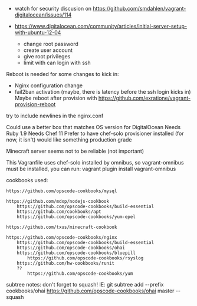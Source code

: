 
- watch for security discusion on https://github.com/smdahlen/vagrant-digitalocean/issues/114

- https://www.digitalocean.com/community/articles/initial-server-setup-with-ubuntu-12-04
  - change root password
  - create user account
  - give root privileges
  - limit with can login with ssh


Reboot is needed for some changes to kick in:
  - Nginx configuration change
  - fail2ban activation  (maybe, there is latency before the ssh login kicks in)
Maybe reboot after provision with https://github.com/exratione/vagrant-provision-reboot


try to include newlines in the nginx.conf


Could use a better box
  that matches OS version for DigitalOcean
  Needs Ruby 1.9
  Needs Chef 11
  Prefer to have chef-solo provisioner installed (for now, it isn't)
  would like something production grade


Minecraft server seems not to be reliable (not important)


This Vagranfile uses chef-solo installed by omnibus, so vagrant-omnibus must be installed, you can run: 
	vagrant plugin install vagrant-omnibus


cookbooks used:

	https://github.com/opscode-cookbooks/mysql

	https://github.com/mdxp/nodejs-cookbook
		https://github.com/opscode-cookbooks/build-essential
		https://github.com/cookbooks/apt
		https://github.com/opscode-cookbooks/yum-epel

	https://github.com/txus/minecraft-cookbook

	https://github.com/opscode-cookbooks/nginx
		https://github.com/opscode-cookbooks/build-essential
		https://github.com/opscode-cookbooks/ohai
		https://github.com/opscode-cookbooks/bluepill		
			https://github.com/opscode-cookbooks/rsyslog
		https://github.com/hw-cookbooks/runit
		??
			https://github.com/opscode-cookbooks/yum


subtree notes: don't forget to squash!  IE:
    git subtree add --prefix cookbooks/ohai https://github.com/opscode-cookbooks/ohai master --squash		